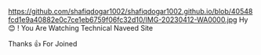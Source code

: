 https://github.com/shafiqdogar1002/shafiqdogar1002.github.io/blob/40548fcd1e9a40882e0c7ce1eb6759f06fc32d10/IMG-20230412-WA0000.jpg
Hy 😊 ! You Are Watching Technical Naveed Site 

Thanks 👍 For Joined
